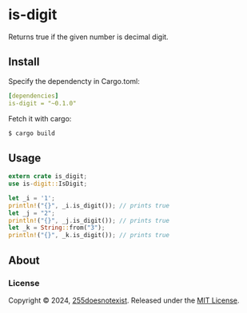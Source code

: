 # is-digit
Returns true if the given number is decimal digit.

## Install
Specify the dependencty in Cargo.toml:

```yaml
[dependencies]
is-digit = "~0.1.0"
```

Fetch it with cargo:
```bash
$ cargo build
```

## Usage

```rust
extern crate is_digit;
use is-digit::IsDigit;

let _i = '1';
println!("{}", _i.is_digit()); // prints true
let _j = "2";
println!("{}", _j.is_digit()); // prints true
let _k = String::from("3");
println!("{}", _k.is_digit()); // prints true
```

## About
### License
Copyright © 2024, [255doesnotexist](https://github.com/255doesnotexist).
Released under the [MIT License](LICENSE).